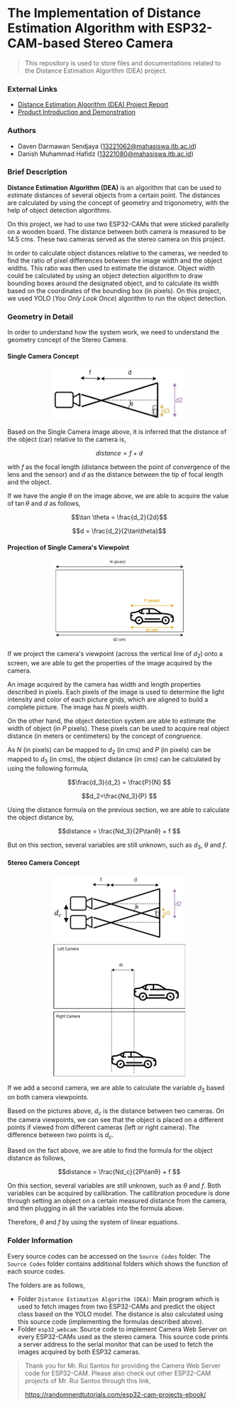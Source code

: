 # The Implementation of Distance Estimation Algorithm with ESP32-CAM-based Stereo Camera
> This repository is used to store files and documentations related to the Distance Estimation Algorithm (DEA) project.

### External Links
- [Distance Estimation Algorithm (DEA) Project Report](https://drive.google.com/file/d/1stVMjWo_e8pQuYwJr5704dwE-qUeXETI/view?usp=sharing)
- [Product Introduction and Demonstration](https://drive.google.com/file/d/1KExDEG55TohjloNicQDEpm_vvVpYXwp8/view?usp=sharing)

### Authors
- Daven Darmawan Sendjaya (13221062@mahasiswa.itb.ac.id)
- Danish Muhammad Hafidz (13221080@mahasiswa.itb.ac.id)

### Brief Description
**Distance Estimation Algorithm (DEA)** is an algorithm that can be used to estimate distances of several objects from a certain point. The distances are calculated by using the concept of geometry and trigonometry, with the help of object detection algorithms.

On this project, we had to use two ESP32-CAMs that were sticked parallelly on a wooden board. The distance between both camera is measured to be 14.5 cms. These two cameras served as the stereo camera on this project.

In order to calculate object distances relative to the cameras, we needed to find the ratio of pixel differences between the image width and the object widths. This ratio was then used to estimate the distance. Object width could be calculated by using an object detection algorithm to draw bounding boxes around the designated object, and to calculate its width based on the coordinates of the bounding box (in pixels). On this project, we used YOLO (*You Only Look Once*) algorithm to run the object detection. 

### Geometry in Detail
In order to understand how the system work, we need to understand the geometry concept of the Stereo Camera.

#### Single Camera Concept
<p align="center">
<img src="images/singlecam.png" alt="Single Camera Geometry" width="300"/>
</p>

Based on the Single Camera image above, it is inferred that the distance of the object (car) relative to the camera is,

```math
distance = f + d
```

with $f$ as the focal length (distance between the point of convergence of the lens and the sensor) and $d$ as the distance between the tip of focal length and the object.

If we have the angle $\theta$ on the image above, we are able to acquire the value of $\tan{\theta}$ and $d$ as follows,

```math
\tan \theta = \frac{d_2}{2d}
```

```math
d = \frac{d_2}{2\tan\theta}
```

#### Projection of Single Camera's Viewpoint
<p align="center">
<img src="images/singleviewpoint.png" alt="Single Camera Projection" width="300"/>
</p>

If we project the camera's viewpoint (across the vertical line of $d_2$) onto a screen, we are able to get the properties of the image acquired by the camera.

An image acquired by the camera has width and length properties described in pixels. Each pixels of the image is used to determine the light intensity and color of each picture grids, which are aligned to build a complete picture. The image has $N$ pixels width.

On the other hand, the object detection system are able to estimate the width of object (in $P$ pixels). These pixels can be used to acquire real object distance (in meters or centimeters) by the concept of congruence.

As $N$ (in pixels) can be mapped to $d_2$ (in cms) and $P$ (in pixels) can be mapped to $d_3$ (in cms), the object distance (in cms) can be calculated by using the following formula,

```math
\frac{d_3}{d_2} = \frac{P}{N} 
```

```math
d_2=\frac{Nd_3}{P} 
```

Using the distance formula on the previous section, we are able to calculate the object distance by,

```math
distance = \frac{Nd_3}{2P\tanθ} + f  
```

But on this section, several variables are still unknown, such as $d_3$, $\theta$ and $f$.

#### Stereo Camera Concept
<p align="center">
<img src="images/stereocam.png" alt="Stereo Camera" width="300"/>

<img src="images/stereocamview.png" alt="Stereo Camera Viewpoint" width="300"/>
</p>

If we add a second camera, we are able to calculate the variable $d_3$ based on both camera viewpoints.

Based on the pictures above, $d_c$ is the distance between two cameras. On the camera viewpoints, we can see that the object is placed on a different points if viewed from different cameras (left or right camera). The difference between two points is $d_c$.

Based on the fact above, we are able to find the formula for the object distance as follows,

```math
distance = \frac{Nd_c}{2P\tanθ} + f  
```

On this section, several variables are still unknown, such as $\theta$ and $f$. Both variables can be acquired by callibration. The callibration procedure is done through setting an object on a certain measured distance from the camera, and then plugging in all the variables into the formula above.

Therefore, $\theta$ and $f$ by using the system of linear equations.

### Folder Information
Every source codes can be accessed on the `Source Codes` folder. The `Source Codes` folder contains additional folders which shows the function of each source codes.

The folders are as follows,
- Folder `Distance Estimation Algorithm (DEA)`: Main program which is used to fetch images from two ESP32-CAMs and predict the object class based on the YOLO model. The distance is also calculated using this source code (implementing the formulas described above).
- Folder `esp32_webcam`: Source code to implement Camera Web Server on every ESP32-CAMs used as the stereo camera. This source code prints a server address to the serial monitor that can be used to fetch the images acquired by both ESP32 cameras.

> Thank you for Mr. Rui Santos for providing the  Camera Web Server code for ESP32-CAM. Please also check out other ESP32-CAM projects of Mr. Rui Santos through this link,
>
> https://randomnerdtutorials.com/esp32-cam-projects-ebook/